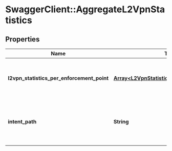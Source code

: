 # SwaggerClient::AggregateL2VpnStatistics

## Properties
Name | Type | Description | Notes
------------ | ------------- | ------------- | -------------
**l2vpn_statistics_per_enforcement_point** | [**Array&lt;L2VpnStatisticsPerEnforcementPoint&gt;**](L2VpnStatisticsPerEnforcementPoint.md) | List of L2Vpn Statistics per Enforcement Point.  | [optional] 
**intent_path** | **String** | Intent path of object, forward slashes must be escaped using %2F.  | 



